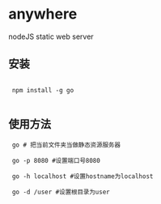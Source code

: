 # anywhere
nodeJS static web server


## 安装
```
 
 npm install -g go
 
```

## 使用方法
```
 go # 把当前文件夹当做静态资源服务器
 
 go -p 8080 #设置端口号8080
 
 go -h localhost #设置hostname为localhost
 
 go -d /user #设置根目录为user

```
